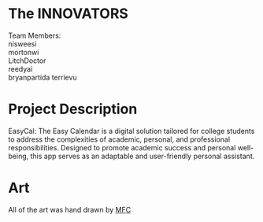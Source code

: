# The INNOVATORS
Team Members:  
nisweesi  
mortonwi  
LitchDoctor  
reedyai  
bryanpartida
terrievu

# Project Description
EasyCal: The Easy Calendar is a digital solution tailored for college students 
to address the complexities of academic, personal, and professional responsibilities. 
Designed to promote academic success and personal well-being, this app serves 
as an adaptable and user-friendly personal assistant.



# Art
All of the art was hand drawn by [MFC](https://www.instagram.com/hani_lam/)
